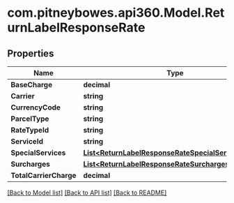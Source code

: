 # com.pitneybowes.api360.Model.ReturnLabelResponseRate

## Properties

Name | Type | Description | Notes
------------ | ------------- | ------------- | -------------
**BaseCharge** | **decimal** | Description | [optional] 
**Carrier** | **string** | Description | [optional] 
**CurrencyCode** | **string** | Description | [optional] 
**ParcelType** | **string** | Description | [optional] 
**RateTypeId** | **string** | Description | [optional] 
**ServiceId** | **string** | Description | [optional] 
**SpecialServices** | [**List&lt;ReturnLabelResponseRateSpecialServicesInner&gt;**](ReturnLabelResponseRateSpecialServicesInner.md) |  | [optional] 
**Surcharges** | [**List&lt;ReturnLabelResponseRateSurchargesInner&gt;**](ReturnLabelResponseRateSurchargesInner.md) |  | [optional] 
**TotalCarrierCharge** | **decimal** | Description | [optional] 

[[Back to Model list]](../../README.md#documentation-for-models) [[Back to API list]](../../README.md#documentation-for-api-endpoints) [[Back to README]](../../README.md)

